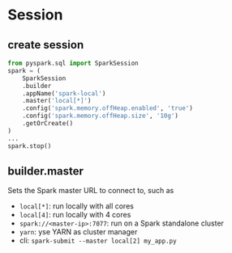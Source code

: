 # Session

## create session
```py
from pyspark.sql import SparkSession
spark = (
    SparkSession
    .builder
    .appName('spark-local')
    .master('local[*]')    
    .config('spark.memory.offHeap.enabled', 'true')
    .config('spark.memory.offHeap.size', '10g')
    .getOrCreate()
)
...
spark.stop()
```

## builder.master
Sets the Spark master URL to connect to, such as 
- `local[*]`: run locally with all cores
- `local[4]`: run locally with 4 cores
- `spark://<master-ip>:7077`: run on a Spark standalone cluster
- `yarn`: yse YARN as cluster manager
- cli: `spark-submit --master local[2] my_app.py`
